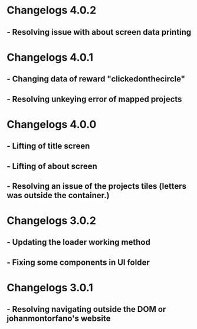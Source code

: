 # Changelogs 4.0.2
## - Resolving issue with about screen data printing
# Changelogs 4.0.1
## - Changing data of reward "clickedonthecircle"
## - Resolving unkeying error of mapped projects
# Changelogs 4.0.0
## - Lifting of title screen
## - Lifting of about screen
## - Resolving an issue of the projects tiles (letters was outside the container.)
# Changelogs 3.0.2
## - Updating the loader working method
## - Fixing some components in UI folder
# Changelogs 3.0.1
## - Resolving navigating outside the DOM or johanmontorfano's website
